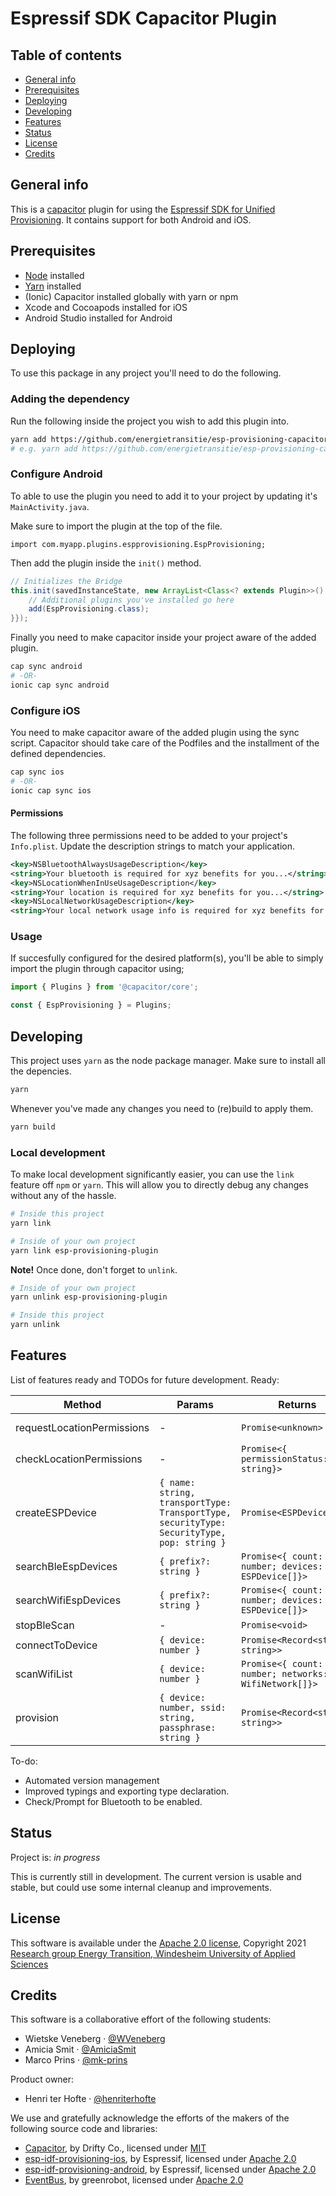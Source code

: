 # Espressif SDK Capacitor Plugin

## Table of contents
* [General info](#general-info)
* [Prerequisites](#prerequisites)
* [Deploying](#deploying)
* [Developing](#developing) 
* [Features](#features)
* [Status](#status)
* [License](#license)
* [Credits](#credits)

## General info
This is a [capacitor](https://capacitorjs.com/docs) plugin for using the [Espressif SDK for Unified Provisioning](https://docs.espressif.com/projects/esp-idf/en/latest/esp32/api-reference/provisioning/provisioning.html). It contains support for both Android and iOS.

## Prerequisites
 - [Node](https://nodejs.org/en/) installed
 - [Yarn](https://yarnpkg.com/) installed
 - (Ionic) Capacitor installed globally with yarn or npm
 - Xcode and Cocoapods installed for iOS
 - Android Studio installed for Android

## Deploying
To use this package in any project you'll need to do the following.

### Adding the dependency
Run the following inside the project you wish to add this plugin into.
```bash
yarn add https://github.com/energietransitie/esp-provisioning-capacitor-plugin#<release_version>
# e.g. yarn add https://github.com/energietransitie/esp-provisioning-capacitor-plugin#v1.0.0
```

### Configure Android
To able to use the plugin you need to add it to your project by updating it's `MainActivity.java`.

Make sure to import the plugin at the top of the file.
```
import com.myapp.plugins.espprovisioning.EspProvisioning;
```

Then add the plugin inside the `init()` method.
```java
// Initializes the Bridge
this.init(savedInstanceState, new ArrayList<Class<? extends Plugin>>() {{
    // Additional plugins you've installed go here
    add(EspProvisioning.class);
}});
```

Finally you need to make capacitor inside your project aware of the added plugin.
```bash
cap sync android
# -OR-
ionic cap sync android
```

### Configure iOS
You need to make capacitor aware of the added plugin using the sync script. Capacitor should take care of the Podfiles and the installment of the defined dependencies.
```bash
cap sync ios
# -OR-
ionic cap sync ios
```

#### Permissions
The following three permissions need to be added to your project's `Info.plist`. Update the description strings to match your application.
```xml
<key>NSBluetoothAlwaysUsageDescription</key>
<string>Your bluetooth is required for xyz benefits for you...</string>
<key>NSLocationWhenInUseUsageDescription</key>
<string>Your location is required for xyz benefits for you...</string>
<key>NSLocalNetworkUsageDescription</key>
<string>Your local network usage info is required for xyz benefits for you...</string>
```

### Usage
If succesfully configured for the desired platform(s), you'll be able to simply import the plugin through capacitor using;
```js
import { Plugins } from '@capacitor/core';

const { EspProvisioning } = Plugins;
```

## Developing
This project uses `yarn` as the node package manager. Make sure to install all the depencies.
```bash
yarn
```

Whenever you've made any changes you need to (re)build to apply them.
```bash
yarn build
```

### Local development
To make local development significantly easier, you can use the `link` feature off `npm` or `yarn`. This will allow you to directly debug any changes without any of the hassle.

```bash
# Inside this project
yarn link

# Inside of your own project
yarn link esp-provisioning-plugin
```

**Note!** Once done, don't forget to `unlink`.
```bash
# Inside of your own project
yarn unlink esp-provisioning-plugin

# Inside this project
yarn unlink
```

## Features
List of features ready and TODOs for future development. Ready:

| Method | Params | Returns | Note |
| ------ | ------ | ------- | ---- |
| requestLocationPermissions | - | `Promise<unknown>` | Android Only |
| checkLocationPermissions | - | `Promise<{ permissionStatus: string}>` | Android Only |
| createESPDevice | `{ name: string, transportType: TransportType, securityType: SecurityType, pop: string }` | `Promise<ESPDevice>` | - |
| searchBleEspDevices | `{ prefix?: string }` | `Promise<{ count: number; devices: ESPDevice[]}>` | - |
| searchWifiEspDevices | `{ prefix?: string }` | `Promise<{ count: number; devices: ESPDevice[]}>` | Android Only |
| stopBleScan | - | `Promise<void>` | - |
| connectToDevice | `{ device: number }` | `Promise<Record<string, string>>` | - |
| scanWifiList | `{ device: number }` | `Promise<{ count: number; networks: WifiNetwork[]}>` | - |
| provision | `{ device: number, ssid: string, passphrase: string }` | `Promise<Record<string, string>>` | - |

To-do:
 * Automated version management
 * Improved typings and exporting type declaration.
 * Check/Prompt for Bluetooth to be enabled.

## Status
Project is: _in progress_

This is currently still in development. The current version is usable and stable, but could use some internal cleanup and improvements.

## License
This software is available under the [Apache 2.0 license](./LICENSE), Copyright 2021 [Research group Energy Transition, Windesheim University of Applied Sciences](https://windesheim.nl/energietransitie) 

## Credits
This software is a collaborative effort of the following students:
* Wietske Veneberg  ·  [@WVeneberg](https://github.com/WVeneberg)
* Amicia Smit  ·  [@AmiciaSmit](https://github.com/AmiciaSmit)
* Marco Prins  ·  [@mk-prins](https://github.com/mk-prins)

Product owner:
* Henri ter Hofte  ·  [@henriterhofte](https://github.com/henriterhofte)

We use and gratefully acknowledge the efforts of the makers of the following source code and libraries:

* [Capacitor](https://github.com/ionic-team/capacitor), by Drifty Co., licensed under [MIT](https://github.com/ionic-team/capacitor/blob/main/LICENSE)
* [esp-idf-provisioning-ios](https://github.com/espressif/esp-idf-provisioning-ios), by Espressif, licensed under [Apache 2.0](https://github.com/espressif/esp-idf-provisioning-ios/blob/master/LICENSE)
* [esp-idf-provisioning-android](https://github.com/espressif/esp-idf-provisioning-android), by Espressif, licensed under [Apache 2.0](https://github.com/espressif/esp-idf-provisioning-android/blob/master/LICENSE)
* [EventBus](https://github.com/greenrobot/EventBus), by greenrobot, licensed under [Apache 2.0](https://github.com/greenrobot/EventBus/blob/master/LICENSE)
